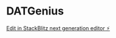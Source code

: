# DATGenius

[Edit in StackBlitz next generation editor ⚡️](https://stackblitz.com/~/github.com/aomagdy/DATGenius)